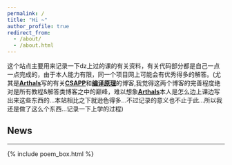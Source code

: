 ```yaml
---
permalink: /
title: "Hi ~"
author_profile: true
redirect_from: 
  - /about/
  - /about.html
---
```



这个站点主要用来记录一下dz上过的课的有关资料，有关代码部分都是自己一点一点完成的，由于本人能力有限，同一个项目网上可能会有优秀得多的解答。(尤其是[**Arthals**](https://arthals.ink/)写的有关[**CSAPP**](https://github.com/zhuozhiyongde/Introduction-To-Computer-System-2023Fall-PKU)和[**编译原理**](https://github.com/zhuozhiyongde/Compiler-Principles-2024Fall-PKU)的博客,我觉得这两个博客的完善程度绝对是所有教程&解答类博客之中的巅峰，难以想象[**Arthals**](https://arthals.ink/)本人是怎么边上课边写出来这些东西的...本站相比之下就逊色得多...不过记录的意义也不止于此...所以我还是做了这么个东西...记录一下上学的过程)

## News

---

{% include poem_box.html %}